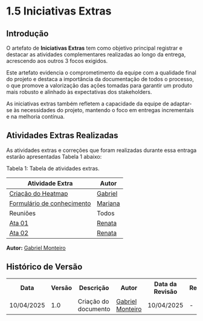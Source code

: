 # 1.5 Iniciativas Extras

## Introdução

O artefato de **Iniciativas Extras** tem como objetivo principal registrar e destacar as atividades complementares realizadas ao longo da entrega, acrescendo aos outros 3 focos exigidos. 

Este artefato evidencia o comprometimento da equipe com a qualidade final do projeto e destaca a importância da documentação de todos o processo, o que promove a valorização das ações tomadas para garantir um produto mais robusto e alinhado às expectativas dos stakeholders. 

As iniciativas extras também refletem a capacidade da equipe de adaptar-se às necessidades do projeto, mantendo o foco em entregas incrementais e na melhoria contínua.


## Atividades Extras Realizadas

As atividades extras e correções que foram realizadas durante essa entraga estarão apresentadas Tabela 1 abaixo:

<p>Tabela 1: Tabela de atividades extras.</p>

| Atividade Extra                                               | Autor                                        |
| ------------------------------------------------------------- | -------------------------------------------- |
| [Criação do Heatmap](1.8.heatmap.md)                          | [Gabriel](https:github.com/GabrielSMonteiro) |
| [Formulário de conhecimento](/docs/Base/1.9.conhecimentos.md) | [Mariana](https:github.com/Marianannn)       |
| Reuniões                                                      | Todos                                        |
| [Ata 01](/docs/Base/2.1.Reunioes/2.1.1.sprint-1.md)           | [Renata](https:github.com/RenataKurzawa)     |
| [Ata 02](/docs/Base/2.1.Reunioes/2.1.1.sprint-2.md)           | [Renata](https:github.com/RenataKurzawa)     |

<p> <b>Autor:</b> <a href="https://github.com/GabrielSMonteiro">Gabriel Monteiro</a></p> 

## Histórico de Versão

<div align="center">
    <table>
        <tr>
            <th>Data</th>
            <th>Versão</th>
            <th>Descrição</th>
            <th>Autor</th>
            <th>Data da Revisão</th>
            <th>Revisor</th>
        </tr>
        <tr>
            <td>10/04/2025</td>
            <td>1.0</td>
            <td>Criação do documento</td>
            <td><a href="https://github.com/GabrielSMonteiro">Gabriel Monteiro</a></td>
            <td>10/04/2025</td>
            <td>-</td>
        </tr>
    </table>
</div>
